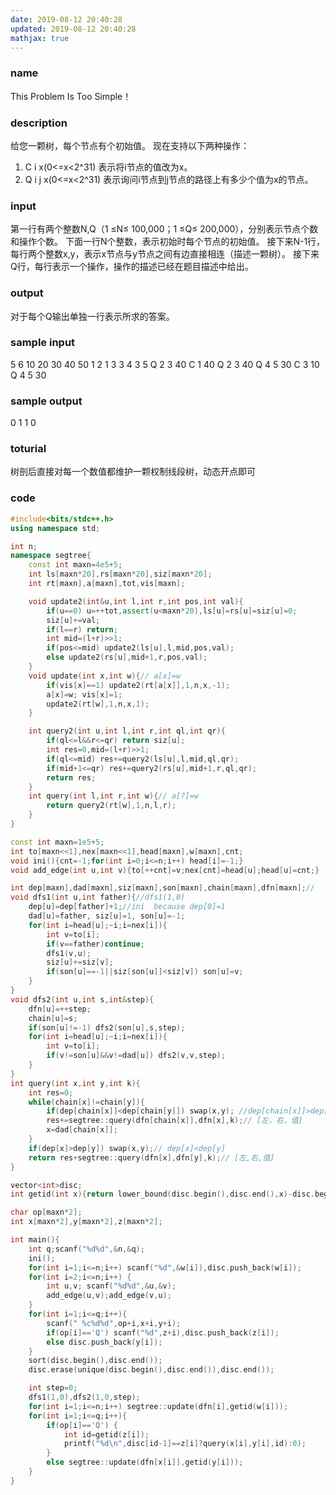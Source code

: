 ```yaml
---
date: 2019-08-12 20:40:28
updated: 2019-08-12 20:40:28
mathjax: true
---
```


### name
This Problem Is Too Simple！

### description
给您一颗树，每个节点有个初始值。
现在支持以下两种操作：
1. C i x(0<=x<2^31) 表示将i节点的值改为x。
2. Q i j x(0<=x<2^31) 表示询问i节点到j节点的路径上有多少个值为x的节点。

<!---more-->

### input
第一行有两个整数N,Q（1 ≤N≤ 100,000；1 ≤Q≤ 200,000），分别表示节点个数和操作个数。
下面一行N个整数，表示初始时每个节点的初始值。
接下来N-1行，每行两个整数x,y，表示x节点与y节点之间有边直接相连（描述一颗树）。
接下来Q行，每行表示一个操作，操作的描述已经在题目描述中给出。

### output
对于每个Q输出单独一行表示所求的答案。

### sample input
5 6
10 20 30 40 50
1 2
1 3
3 4
3 5
Q 2 3 40
C 1 40
Q 2 3 40
Q 4 5 30
C 3 10
Q 4 5 30

### sample output
0
1
1
0

### toturial
树剖后直接对每一个数值都维护一颗权制线段树，动态开点即可

### code
```cpp
#include<bits/stdc++.h>
using namespace std;

int n;
namespace segtree{
    const int maxn=4e5+5;
    int ls[maxn*20],rs[maxn*20],siz[maxn*20];
    int rt[maxn],a[maxn],tot,vis[maxn];

    void update2(int&u,int l,int r,int pos,int val){
        if(u==0) u=++tot,assert(u<maxn*20),ls[u]=rs[u]=siz[u]=0;
        siz[u]+=val;
        if(l==r) return;
        int mid=(l+r)>>1;
        if(pos<=mid) update2(ls[u],l,mid,pos,val);
        else update2(rs[u],mid+1,r,pos,val);
    }
    void update(int x,int w){// a[x]=w
        if(vis[x]==1) update2(rt[a[x]],1,n,x,-1);
        a[x]=w; vis[x]=1;
        update2(rt[w],1,n,x,1);
    }

    int query2(int u,int l,int r,int ql,int qr){
        if(ql<=l&&r<=qr) return siz[u];
        int res=0,mid=(l+r)>>1;
        if(ql<=mid) res+=query2(ls[u],l,mid,ql,qr);
        if(mid+1<=qr) res+=query2(rs[u],mid+1,r,ql,qr);
        return res;
    }
    int query(int l,int r,int w){// a[?]=w
        return query2(rt[w],1,n,l,r);
    }
}

const int maxn=1e5+5;
int to[maxn<<1],nex[maxn<<1],head[maxn],w[maxn],cnt;
void ini(){cnt=-1;for(int i=0;i<=n;i++) head[i]=-1;}
void add_edge(int u,int v){to[++cnt]=v;nex[cnt]=head[u];head[u]=cnt;}

int dep[maxn],dad[maxn],siz[maxn],son[maxn],chain[maxn],dfn[maxn];//
void dfs1(int u,int father){//dfs1(1,0)
    dep[u]=dep[father]+1;//ini  because dep[0]=1
    dad[u]=father, siz[u]=1, son[u]=-1;
    for(int i=head[u];~i;i=nex[i]){
        int v=to[i];
        if(v==father)continue;
        dfs1(v,u);
        siz[u]+=siz[v];
        if(son[u]==-1||siz[son[u]]<siz[v]) son[u]=v;
    }
}
void dfs2(int u,int s,int&step){
    dfn[u]=++step;
    chain[u]=s;
    if(son[u]!=-1) dfs2(son[u],s,step);
    for(int i=head[u];~i;i=nex[i]){
        int v=to[i];
        if(v!=son[u]&&v!=dad[u]) dfs2(v,v,step);
    }
}
int query(int x,int y,int k){
    int res=0;
    while(chain[x]!=chain[y]){
        if(dep[chain[x]]<dep[chain[y]]) swap(x,y); //dep[chain[x]]>dep[chain[y]]
        res+=segtree::query(dfn[chain[x]],dfn[x],k);// [左，右，值]
        x=dad[chain[x]];
    }
    if(dep[x]>dep[y]) swap(x,y);// dep[x]<dep[y]
    return res+segtree::query(dfn[x],dfn[y],k);// [左,右,值]
}

vector<int>disc;
int getid(int x){return lower_bound(disc.begin(),disc.end(),x)-disc.begin()+1;}

char op[maxn*2];
int x[maxn*2],y[maxn*2],z[maxn*2];

int main(){
    int q;scanf("%d%d",&n,&q);
    ini();
    for(int i=1;i<=n;i++) scanf("%d",&w[i]),disc.push_back(w[i]);
    for(int i=2;i<=n;i++) {
        int u,v; scanf("%d%d",&u,&v);
        add_edge(u,v);add_edge(v,u);
    }
    for(int i=1;i<=q;i++){
        scanf(" %c%d%d",op+i,x+i,y+i);
        if(op[i]=='Q') scanf("%d",z+i),disc.push_back(z[i]);
        else disc.push_back(y[i]);
    }
    sort(disc.begin(),disc.end());
    disc.erase(unique(disc.begin(),disc.end()),disc.end());

    int step=0;
    dfs1(1,0),dfs2(1,0,step);
    for(int i=1;i<=n;i++) segtree::update(dfn[i],getid(w[i]));
    for(int i=1;i<=q;i++){
        if(op[i]=='Q') {
            int id=getid(z[i]);
            printf("%d\n",disc[id-1]==z[i]?query(x[i],y[i],id):0);
        }
        else segtree::update(dfn[x[i]],getid(y[i]));
    }
}
```